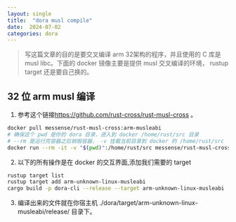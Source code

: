 ```yaml
---
layout: single
title:  "dora musl compile"
date:  2024-07-02
categories: dora
---
```


> 写这篇文章的目的是要交叉编译 arm 32架构的程序，并且使用的 C 库是 musl libc。下面的 docker 镜像主要是提供 musl 交叉编译的环境， rustup target 还是要自己换的。

## 32 位 arm musl 编译

1. 参考这个链接<https://github.com/rust-cross/rust-musl-cross> 。

```bash
docker pull messense/rust-musl-cross:arm-musleabi
# 确保这个 pwd 是你的 dora 目录，进入到 docker /home/rust/src 目录
# --rm 是运行完容器之后销毁容器， -v 挂载当前目录到 docker 的 /home/rust/src
docker run --rm -it -v "$(pwd)":/home/rust/src messense/rust-musl-cross:arm-musleabihf bash
```

2. 以下的所有操作是在 docker 的交互界面,添加我们需要的 target

```bash
rustup target list
rustup target add arm-unknown-linux-musleabi
cargo build -p dora-cli --release --target arm-unknown-linux-musleabi
```

3. 编译出来的文件就在你宿主机 ./dora/target/arm-unknown-linux-musleabi/release/ 目录下。
